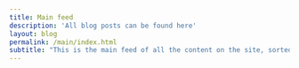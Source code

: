 ```yaml
---
title: Main feed
description: 'All blog posts can be found here'
layout: blog
permalink: /main/index.html
subtitle: "This is the main feed of all the content on the site, sorted chronologically."
---
```

